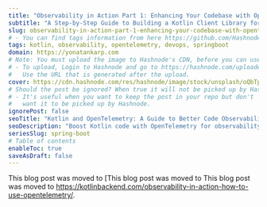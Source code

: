 ```yaml
---
title: "Observability in Action Part 1: Enhancing Your Codebase with OpenTelemetry"
subtitle: "A Step-by-Step Guide to Building a Kotlin Client Library for Cat Facts API"
slug: observability-in-action-part-1-enhancing-your-codebase-with-opentelemetry
# - You can find tags information from here https://github.com/Hashnode/support/blob/main/misc/tags.json
tags: kotlin, observability, opentelemetry, devops, springboot
domain: https://yonatankarp.com
# Note: You must upload the image to Hashnode's CDN, before you can use it here.
# - To upload, Login to Hashnode and go to https://hashnode.com/uploader
#   Use the URL that is generated after the upload.
cover: https://cdn.hashnode.com/res/hashnode/image/stock/unsplash/oQbTpK4rXr0/upload/f7dc126791503f3947688e6810e40231.jpeg
# Should the post be ignored? When true it will not be picked up by Hashnode.
# - It's useful when you want to keep the post in your repo but don't
#   want it to be picked up by Hashnode.
ignorePost: false
seoTitle: "Kotlin and OpenTelemetry: A Guide to Better Code Observability"
seoDescription: "Boost Kotlin code with OpenTelemetry for observability. Learn to build a client library and effectively monitor your service performance."
seriesSlug: spring-boot
# Table of contents
enableToc: true
saveAsDraft: false
---
```


This blog post was moved to [This blog post was moved to This blog post was moved to https://kotlinbackend.com/observability-in-action-how-to-use-opentelemetry/.

[//]: # (> **TL;DR:** In this article, you'll learn how to build a client library for fetching cat facts from an API using Kotlin. The library can handle multiple concurrent API calls and return unique facts. OpenTelemetry and service instrumentation will be covered in later parts of this series to enhance observability.)

[//]: # ()
[//]: # (## Introduction)

[//]: # ()
[//]: # (In this series, we'll delve into the steps for adding observability to your codebase. Initially, we'll develop a library that retrieves data from a remote API. Following that, we'll construct a service using this library to fetch and save this data in a database.)

[//]: # ()
[//]: # (As we progress, we'll infuse observability into the service, demonstrating their behavior in an environment resembling production. Once the service is equipped with instrumentation, we'll introduce a filter to it that dismisses overly large requests. This filter, too, will be instrumented.)

[//]: # ()
[//]: # (To wrap up, we'll integrate an OpenTelemetry collector into our service. This will gather all traces and metrics, transmitting them to an external location to mitigate any service overhead.)

[//]: # ()
[//]: # (### Series Outline)

[//]: # ()
[//]: # (* [Part 1 - Build Client Library]&#40;https://yonatankarp.com/observability-in-action-part-1-enhancing-your-codebase-with-opentelemetry&#41; ⬅ You are here)

[//]: # ()
[//]: # (* [Part 2 - Build the Service]&#40;https://yonatankarp.com/observability-in-action-part-2-enhancing-your-codebase-with-opentelemetry&#41;)

[//]: # ()
[//]: # (* [Part 3 - Instrument the Service]&#40;https://yonatankarp.com/observability-in-action-part-3-enhancing-your-codebase-with-opentelemetry&#41;)

[//]: # ()
[//]: # (* Part 4 - Integrate the OpenTelemetry Collector)

[//]: # ()
[//]: # ()
[//]: # (All code examples for this series are available on GitHub:)

[//]: # ()
[//]: # (* [cat-fact-client]&#40;https://www.github.com/yonatankarp/cat-fact-client&#41;)

[//]: # ()
[//]: # (* [cat-fact-service]&#40;https://www.github.com/yonatankarp/cat-fact-service&#41;)

[//]: # ()
[//]: # ()
[//]: # (![kitten poking cat's nose]&#40;https://cdn.hashnode.com/res/hashnode/image/upload/v1693143753996/8ouuXARBw.avif?auto=format align="left"&#41;)

[//]: # ()
[//]: # (## Introduction to Service Instrumentation)

[//]: # ()
[//]: # (What is service instrumentation? And why do I need it?)

[//]: # ()
[//]: # (Service instrumentation is the process of collecting data from different components in your system &#40;e.g. services&#41; to benefit insights into the system's performance, behavior, and usage. This data can be used to optimize the system, troubleshoot, and improve the user experience.)

[//]: # ()
[//]: # (More specifically, we will use [OpenTelemetry]&#40;https://opentelemetry.io/&#41;. OpenTelemetry documentation states:)

[//]: # ()
[//]: # (> OpenTelemetry, also known as OTel for short, is a vendor-neutral open-source Observability framework for instrumenting, generating, collecting, and exporting telemetry data such as traces, metrics, logs. As an industry-standard, it is natively supported by a number of vendors.)

[//]: # ()
[//]: # (That means that OpenTelemetry is a framework that allows you to easily add instrumentation to your codebase and collect the data in a vendor-agnostic way. It supports multiple programming languages and provides a unified API for collecting and exporting telemetry data to various backends.)

[//]: # ()
[//]: # (OpenTelemetry also provides a set of libraries and integrations that make it easy to instrument popular frameworks, libraries, and services. With OpenTelemetry, developers can easily add telemetry to their services and gain visibility into their systems' performance and behavior.)

[//]: # ()
[//]: # (For more information about observability, check out a great article ["How Observability Changed My &#40;Developer&#41; Life"]&#40;https://medium.com/better-programming/how-observability-changed-my-developer-life-453b9807de7a&#41; written by a colleague of mine, [Mariusz Sołtysiak]&#40;https://medium.com/@mariuszsoltysiak&#41;.)

[//]: # ()
[//]: # (![Cat in helmet]&#40;https://cdn.hashnode.com/res/hashnode/image/upload/v1693143830112/YGFMlHRZ_.jpeg?auto=format align="center"&#41;)

[//]: # ()
[//]: # (## Building the Client Library)

[//]: # ()
[//]: # (We'll kick off by developing our client library named `cat-fact-client`. This library will fetch cat facts from the [Cat Facts API]&#40;https://catfact.ninja/fact&#41;.)

[//]: # ()
[//]: # (At its core, our library is straightforward. It endeavors to fetch a specified number of facts. While the API restricts fact selection, we compensate by invoking the API multiple times, as required, making the best effort to serve the requested number of facts.)

[//]: # ()
[//]: # (Our library will utilize:)

[//]: # ()
[//]: # (* [Kotlin]&#40;https://kotlinlang.org/&#41; - The crux of our library, it will be scripted in Kotlin using coroutines.)

[//]: # ()
[//]: # (* [Gradle]&#40;https://gradle.org/&#41; - Our trusted build system and dependency manager.)

[//]: # ()
[//]: # (* [Retrofit]&#40;https://square.github.io/retrofit/&#41; - Our choice for an HTTP client.)

[//]: # ()
[//]: # (* [Jackson]&#40;https://github.com/FasterXML/jackson&#41; - Essential for serialization, particularly as we’ll be integrating with [Spring Boot]&#40;https://spring.io/projects/spring-boot&#41; which defaults to Jackson.)

[//]: # ()
[//]: # ()
[//]: # (Let’s get coding!)

[//]: # ()
[//]: # (![Cat writing code]&#40;https://cdn.hashnode.com/res/hashnode/image/upload/v1692865359929/5ac1a5a9-15c0-4e29-bddc-5f97879ac8e2.gif align="center"&#41;)

[//]: # ()
[//]: # (### Adding Dependencies)

[//]: # ()
[//]: # (Kick-off by adding the essential dependencies to the `build.gradle.kts` file:)

[//]: # ()
[//]: # (```kotlin)

[//]: # (dependencies {)

[//]: # (    // Coroutines)

[//]: # (    implementation&#40;"org.jetbrains.kotlinx:kotlinx-coroutines-core:1.7.3"&#41;)

[//]: # ()
[//]: # (    // Serialization)

[//]: # (    implementation&#40;"com.fasterxml.jackson.module:jackson-module-kotlin:2.15.2"&#41;)

[//]: # ()
[//]: # (    // Retrofit)

[//]: # (    api&#40;"com.squareup.okhttp3:okhttp:4.11.0"&#41;)

[//]: # (    api&#40;"com.squareup.retrofit2:retrofit:2.9.0"&#41;)

[//]: # (    api&#40;"com.squareup.retrofit2:converter-jackson:2.9.0"&#41;)

[//]: # (})

[//]: # (```)

[//]: # ()
[//]: # (### Domain Modeling)

[//]: # ()
[//]: # (When you ping the [Cat Facts API]&#40;https://catfact.ninja/fact&#41;, expect a response similar to:)

[//]: # ()
[//]: # (```json)

[//]: # ({"fact":"Cats have \"nine lives\" thanks to a flexible spine and powerful leg and back muscles","length":83})

[//]: # (```)

[//]: # ()
[//]: # (Our primary concern is the `fact` field. To determine the fact length, we simply utilize `fact.length`. This gives rise to our model:)

[//]: # ()
[//]: # (```kotlin)

[//]: # (data class Fact&#40;val value: String&#41;)

[//]: # (```)

[//]: # ()
[//]: # (By leveraging Kotlin's [value class]&#40;https://kotlinlang.org/docs/inline-classes.html&#41;, we optimize resource utilization. While we interact solely with Fact objects, these objects are substituted with String objects during compilation.)

[//]: # ()
[//]: # (Thus, we revised our code to:)

[//]: # ()
[//]: # (```kotlin)

[//]: # (@JvmInline)

[//]: # (value class Fact&#40;val value: String&#41;)

[//]: # (```)

[//]: # ()
[//]: # (### Constructing the HTTP Client)

[//]: # ()
[//]: # (Having established our domain model, it's time to construct an HTTP client for API calls.)

[//]: # ()
[//]: # (This would be our client's blueprint:)

[//]: # ()
[//]: # (```kotlin)

[//]: # (import com.fasterxml.jackson.annotation.JsonIgnoreProperties)

[//]: # (import retrofit2.http.GET)

[//]: # ()
[//]: # (internal interface CatFactClient {)

[//]: # (    @GET&#40;"fact"&#41;)

[//]: # (    suspend fun fact&#40;&#41;: CatFactResponse)

[//]: # (})

[//]: # ()
[//]: # (@JsonIgnoreProperties&#40;ignoreUnknown = true&#41;)

[//]: # (internal data class CatFactResponse&#40;)

[//]: # (    val fact: String,)

[//]: # (&#41;)

[//]: # (```)

[//]: # ()
[//]: # (You’ll observe a solitary function, `fact&#40;&#41;`, geared towards API communication, yielding a `CatFactResponse`. We’ve intentionally omitted the `length` field, as highlighted earlier.)

[//]: # ()
[//]: # (### Connecting everything together)

[//]: # ()
[//]: # (With foundational pieces in place, let's merge them to manifest our core library logic.)

[//]: # ()
[//]: # (Commence by configuring an instance of the HTTP client:)

[//]: # ()
[//]: # (```kotlin)

[//]: # (private const val API_BASE_URL = "https://catfact.ninja/")

[//]: # ()
[//]: # (private var client = Retrofit.Builder&#40;&#41;)

[//]: # (    .baseUrl&#40;API_BASE_URL&#41;)

[//]: # (    .client&#40;OkHttpClient.Builder&#40;&#41;.build&#40;&#41;&#41;)

[//]: # (    .addConverterFactory&#40;JacksonConverterFactory.create&#40;objectMapper&#41;&#41;)

[//]: # (    .build&#40;&#41;)

[//]: # (    .create<CatFactClient>&#40;&#41;)

[//]: # (```)

[//]: # ()
[//]: # (Now, our business logic:)

[//]: # ()
[//]: # (```kotlin)

[//]: # (override suspend fun get&#40;numberOfFacts: Int&#41;: Set<Fact> =)

[//]: # (    coroutineScope {)

[//]: # (        &#40;1..numberOfFacts&#41;.map {)

[//]: # (            async { client.fact&#40;&#41; })

[//]: # (        }.awaitAll&#40;&#41;)

[//]: # (            .map { Fact&#40;it.fact&#41; })

[//]: # (            .toSet&#40;&#41;)

[//]: # (    })

[//]: # (```)

[//]: # ()
[//]: # (This function concurrently dispatches `numberOfFacts` calls to the API, awaits all replies, translates them into the domain model, and returns a fact set. We utilize `Set` over `List` since the API doesn't assure unique responses.)

[//]: # ()
[//]: # (Inspect the finalized version of the code [here]&#40;https://github.com/yonatankarp/cat-fact-client/blob/implement-fetch-cat-facts/src/main/kotlin/cat/fact/client/CatFactProvider.kt&#41;.)

[//]: # ()
[//]: # (![Happy Cat]&#40;https://cdn.hashnode.com/res/hashnode/image/upload/v1693143872825/kKuvJTSlm.webp?auto=format align="center"&#41;)

[//]: # ()
[//]: # (This piece isn’t tailored to guide library publishing. However, if you’re inclined, relevant settings can be found [here]&#40;https://github.com/yonatankarp/cat-fact-client/blob/implement-fetch-cat-facts/build.gradle.kts&#41;.)

[//]: # ()
[//]: # (Our library's artifact, version `0.1.0`, is available on GitHub packages and awaits your exploration. An updated version &#40;`0.2.0`&#41; offers mock implementations, bypassing internet prerequisites with a few breaking changes. Nevertheless, the core remains unaltered.)

[//]: # ()
[//]: # (%%[contact-me])

[//]: # ()
[//]: # (## Conclusion)

[//]: # ()
[//]: # (This article provides a comprehensive guide on building a client library for fetching cat facts from an API, using Kotlin, Gradle, Retrofit, and Jackson. The library is designed to handle multiple concurrent API calls and return a set of unique facts. The implementation of OpenTelemetry and service instrumentation is planned for the next parts of this series, ultimately enhancing the observability of the service.)

[//]: # ()
[//]: # (## Acknowledgments)

[//]: # ()
[//]: # (* [Mariusz Sołtysiak]&#40;https://medium.com/@mariuszsoltysiak&#41; - for moral support, review, and suggestions while writing this series of articles.)
